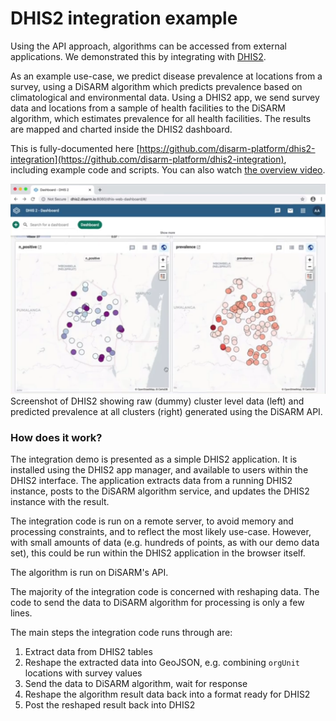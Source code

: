 # DHIS2 integration example

Using the API approach, algorithms can be accessed from external applications. We demonstrated this by integrating with [DHIS2](https://www.dhis2.org/). 

As an example use-case, we predict disease prevalence at locations from a survey, using a DiSARM algorithm which predicts prevalence based on climatological and environmental data. Using a DHIS2 app, we send survey data and locations from a sample of health facilities to the DiSARM algorithm, which estimates prevalence for all health facilities. The results are mapped and charted inside the DHIS2 dashboard.

This is fully-documented here [https://github.com/disarm-platform/dhis2-integration](https://github.com/disarm-platform/dhis2-integration), including example code and scripts. You can also watch [the overview video](https://youtu.be/osnsxEW3F2k).

![](../.gitbook/assets/screenshot-2020-05-04-at-16.44.41.png)
Screenshot of DHIS2 showing raw (dummy) cluster level data (left) and predicted prevalence at all clusters (right) generated using the DiSARM API. 

### How does it work?

The integration demo is presented as a simple DHIS2 application. It is installed using the DHIS2 app manager, and available to users within the DHIS2 interface. The application extracts data from a running DHIS2 instance, posts to the DiSARM algorithm service, and updates the DHIS2 instance with the result.

The integration code is run on a remote server, to avoid memory and processing constraints, and to reflect the most likely use-case. However, with small amounts of data \(e.g. hundreds of points, as with our demo data set\), this could be run within the DHIS2 application in the browser itself.

The algorithm is run on DiSARM's API.

The majority of the integration code is concerned with reshaping data. The code to send the data to DiSARM algorithm for processing is only a few lines.

The main steps the integration code runs through are:

1. Extract data from DHIS2 tables
2. Reshape the extracted data into GeoJSON, e.g. combining `orgUnit` locations with survey values
3. Send the data to DiSARM algorithm, wait for response
4. Reshape the algorithm result data back into a format ready for DHIS2
5. Post the reshaped result back into DHIS2



